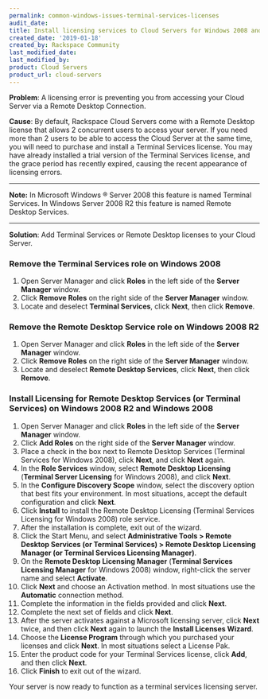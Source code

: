 ```yaml
---
permalink: common-windows-issues-terminal-services-licenses
audit_date:
title: Install licensing services to Cloud Servers for Windows 2008 and Windows 2008 R2
created_date: '2019-01-18'
created_by: Rackspace Community
last_modified_date: 
last_modified_by: 
product: Cloud Servers
product_url: cloud-servers
---
```

**Problem**: A licensing error is preventing you from accessing your Cloud Server via a Remote Desktop Connection.

**Cause**: By default, Rackspace Cloud Servers come with a Remote Desktop license that allows 2 concurrent users to access your server. If you need more than 2 users to be able to access the Cloud Server at the same time, you will need to purchase and install a Terminal Services license. You may have already installed a trial version of the Terminal Services license, and the grace period has recently expired, causing the recent appearance of licensing errors.

---

**Note:** In Microsoft Windows &reg; Server 2008 this feature is named Terminal Services. In Windows Server 2008 R2 this feature is named Remote Desktop Services.

---

**Solution**: Add Terminal Services or Remote Desktop licenses to your Cloud Server.

### Remove the Terminal Services role on Windows 2008
1. Open Server Manager and click **Roles** in the left side of the **Server Manager** window.
2. Click **Remove Roles** on the right side of the **Server Manager** window.
3. Locate and deselect **Terminal Services**, click **Next**, then click **Remove**.

### Remove the Remote Desktop Service role on Windows 2008 R2
1. Open Server Manager and click **Roles** in the left side of the **Server Manager** window.
2. Click **Remove Roles** on the right side of the **Server Manager** window.
3. Locate and deselect **Remote Desktop Services**, click **Next**, then click **Remove**.

### Install Licensing for Remote Desktop Services (or Terminal Services) on Windows 2008 R2 and Windows 2008
1. Open Server Manager and click **Roles** in the left side of the **Server Manager** window.
2. Click **Add Roles** on the right side of the **Server Manager** window.
3. Place a check in the box next to Remote Desktop Services (Terminal Services for Windows 2008), click **Next**, and click **Next** again.
4. In the **Role Services** window, select **Remote Desktop Licensing** (**Terminal Server Licensing** for Windows 2008), and click **Next**.
5. In the **Configure Discovery Scope** window, select the discovery option that best fits your environment. In most situations, accept the default configuration and click **Next**.
6. Click **Install** to install the Remote Desktop Licensing (Terminal Services Licensing for Windows 2008) role service.
7. After the installation is complete, exit out of the wizard.
8. Click the Start Menu, and select **Administrative Tools > Remote Desktop Services (or Terminal Services) > Remote Desktop Licensing Manager (or Terminal Services Licensing Manager)**.
9. On the **Remote Desktop Licensing Manager** (**Terminal Services Licensing Manager** for Windows 2008) window, right-click the server name and select **Activate**.
10. Click **Next** and choose an Activation method. In most situations use the **Automatic** connection method.
11. Complete the information in the fields provided and click **Next**.
12. Complete the next set of fields and click **Next**.
13. After the server activates against a Microsoft licensing server, click **Next** twice, and then click **Next** again to launch the **Install Licenses Wizard**.
14. Choose the **License Program** through which you purchased your licenses and click **Next**. In most situations select a License Pak.
15. Enter the product code for your Terminal Services license, click **Add**, and then click **Next**.
16. Click **Finish** to exit out of the wizard.

Your server is now ready to function as a terminal services licensing server.
